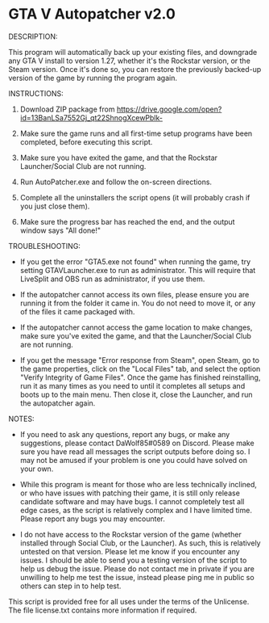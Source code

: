 # GTA V Autopatcher v2.0


DESCRIPTION:

This program will automatically back up your existing files, and downgrade any GTA V install to version 1.27, whether it's the Rockstar version, or the Steam version. Once it's done so, you can restore the previously backed-up version of the game by running the program again.


INSTRUCTIONS:

1. Download ZIP package from https://drive.google.com/open?id=13BanLSa7552Gj_qt22ShnogXcewPblk-

2. Make sure the game runs and all first-time setup programs have been completed, before executing this script.

3. Make sure you have exited the game, and that the Rockstar Launcher/Social Club are not running.

4. Run AutoPatcher.exe and follow the on-screen directions.

5. Complete all the uninstallers the script opens (it will probably crash if you just close them).

6. Make sure the progress bar has reached the end, and the output window says "All done!"


TROUBLESHOOTING:

- If you get the error "GTA5.exe not found" when running the game, try setting GTAVLauncher.exe to run as administrator. This will require that LiveSplit and OBS run as administrator, if you use them.

- If the autopatcher cannot access its own files, please ensure you are running it from the folder it came in. You do not need to move it, or any of the files it came packaged with.

- If the autopatcher cannot access the game location to make changes, make sure you've exited the game, and that the Launcher/Social Club are not running.

- If you get the message "Error response from Steam", open Steam, go to the game properties, click on the "Local Files" tab, and select the option "Verify Integrity of Game Files". Once the game has finished reinstalling, run it as many times as you need to until it completes all setups and boots up to the main menu. Then close it, close the Launcher, and run the autopatcher again.


NOTES:

- If you need to ask any questions, report any bugs, or make any suggestions, please contact DaWolf85#0589 on Discord. Please make sure you have read all messages the script outputs before doing so. I may not be amused if your problem is one you could have solved on your own.

- While this program is meant for those who are less technically inclined, or who have issues with patching their game, it is still only release candidate software and may have bugs. I cannot completely test all edge cases, as the script is relatively complex and I have limited time. Please report any bugs you may encounter.

- I do not have access to the Rockstar version of the game (whether installed through Social Club, or the Launcher). As such, this is relatively untested on that version. Please let me know if you encounter any issues. I should be able to send you a testing version of the script to help us debug the issue. Please do not contact me in private if you are unwilling to help me test the issue, instead please ping me in public so others can step in to help test.



This script is provided free for all uses under the terms of the Unlicense. The file license.txt contains more information if required.
